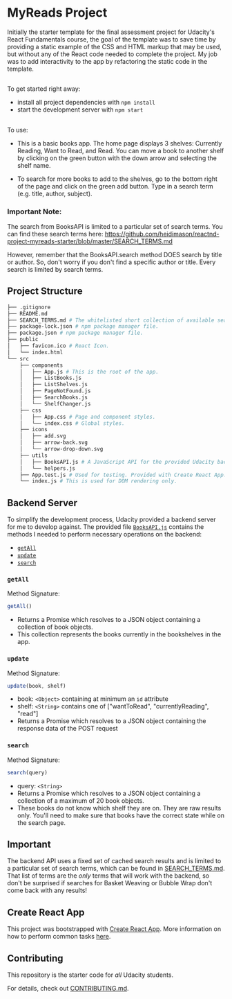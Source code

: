 # MyReads Project

Initially the starter template for the final assessment project for Udacity's React Fundamentals course, the goal of the template was to save time by providing a static example of the CSS and HTML markup that may be used, but without any of the React code needed to complete the project. My job was to add interactivity to the app by refactoring the static code in the template.

##

To get started right away:

* install all project dependencies with `npm install`
* start the development server with `npm start`

##

To use:

* This is a basic books app.  The home page displays 3 shelves: Currently Reading, Want to Read, and Read. You can move a book to another shelf by clicking on the green button with the down arrow and selecting the shelf name.

* To search for more books to add to the shelves, go to the bottom right of the page and click on the green add button. Type in a search term (e.g. title, author, subject).

### Important Note: ###
The search from BooksAPI is limited to a particular set of search terms.
You can find these search terms here:
https://github.com/heidimason/reactnd-project-myreads-starter/blob/master/SEARCH_TERMS.md

However, remember that the BooksAPI.search method DOES search by title or author.
So, don't worry if you don't find a specific author or title. Every search is limited by search terms.

## Project Structure
```bash
├── .gitignore
├── README.md
├── SEARCH_TERMS.md # The whitelisted short collection of available search terms to use with the app.
├── package-lock.json # npm package manager file.
├── package.json # npm package manager file.
├── public
│   ├── favicon.ico # React Icon.
│   └── index.html
└── src
    ├── components
    │   ├── App.js # This is the root of the app.
    │   ├── ListBooks.js
    │   ├── ListShelves.js
    │   ├── PageNotFound.js
    │   ├── SearchBooks.js
    │   └── ShelfChanger.js
    ├── css
    │   ├── App.css # Page and component styles.
    │   └── index.css # Global styles.
    ├── icons
    │   ├── add.svg
    │   ├── arrow-back.svg
    │   └── arrow-drop-down.svg
    ├── utils
    │   ├── BooksAPI.js # A JavaScript API for the provided Udacity backend. Instructions for the methods are below.
    │   └── helpers.js
    ├── App.test.js # Used for testing. Provided with Create React App.
    └── index.js # This is used for DOM rendering only.
```

## Backend Server

To simplify the development process, Udacity provided a backend server for me to develop against. The provided file [`BooksAPI.js`](src/BooksAPI.js) contains the methods I needed to perform necessary operations on the backend:

* [`getAll`](#getall)
* [`update`](#update)
* [`search`](#search)

### `getAll`

Method Signature:

```js
getAll()
```

* Returns a Promise which resolves to a JSON object containing a collection of book objects.
* This collection represents the books currently in the bookshelves in the app.

### `update`

Method Signature:

```js
update(book, shelf)
```

* book: `<Object>` containing at minimum an `id` attribute
* shelf: `<String>` contains one of ["wantToRead", "currentlyReading", "read"]
* Returns a Promise which resolves to a JSON object containing the response data of the POST request

### `search`

Method Signature:

```js
search(query)
```

* query: `<String>`
* Returns a Promise which resolves to a JSON object containing a collection of a maximum of 20 book objects.
* These books do not know which shelf they are on. They are raw results only. You'll need to make sure that books have the correct state while on the search page.

## Important
The backend API uses a fixed set of cached search results and is limited to a particular set of search terms, which can be found in [SEARCH_TERMS.md](SEARCH_TERMS.md). That list of terms are the _only_ terms that will work with the backend, so don't be surprised if searches for Basket Weaving or Bubble Wrap don't come back with any results!

## Create React App

This project was bootstrapped with [Create React App](https://github.com/facebookincubator/create-react-app). More information on how to perform common tasks [here](https://github.com/facebookincubator/create-react-app/blob/master/packages/react-scripts/template/README.md).

## Contributing

This repository is the starter code for _all_ Udacity students.

For details, check out [CONTRIBUTING.md](CONTRIBUTING.md).
